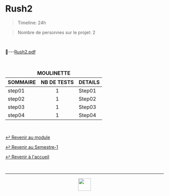 # Rush2

> Timeline: 24h

> Nombre de personnes sur le projet: 2

<br>

📂---[Rush2.pdf](https://github.com/Studio-17/Epitech-Subjects/blob/main/Semester-1/B-CPE-100/Rushs/Rush2/Rush2.pdf)

<br>

<table align="center">
    <thead>
    <tr>
        <td colspan="3" align="center"><strong>MOULINETTE</strong></td>
    </tr>
        <tr>
            <th>SOMMAIRE</th>
            <th>NB DE TESTS</th>
            <th>DETAILS</th>
        </tr>
    </thead>
    <tbody>
        <tr>
            <td rowspan="1">step01</td>
            <td rowspan="1" style="text-align: center;">1</td>
            <td>Step01</td>
        </tr>
        <tr>
            <td rowspan="1">step02</td>
            <td rowspan="1" style="text-align: center;">1</td>
            <td>Step02</td>
        </tr>
        <tr>
            <td rowspan="1">step03</td>
            <td rowspan="1" style="text-align: center;">1</td>
            <td>Step03</td>
        </tr>
        <tr>
            <td rowspan="1">step04</td>
            <td rowspan="1" style="text-align: center;">1</td>
            <td>Step04</td>
        </tr>
    </tbody>
</table>

<br>

[↩️ Revenir au module](https://github.com/Studio-17/Epitech-Subjects/tree/main/Semester-1/B-CPE-100)

[↩️ Revenir au Semestre-1](https://github.com/Studio-17/Epitech-Subjects/tree/main/Semester-1)

[↩️ Revenir à l'accueil](https://github.com/Studio-17/Epitech-Subjects)

<br>

---

<div align="center">

<a href="https://github.com/Studio-17" target="_blank"><img src="https://github.com/Kaiwinta/Epitech-Subjects/blob/feat/Pge2028-first-year/assets/voc17.gif" width="40"></a>

</div>
